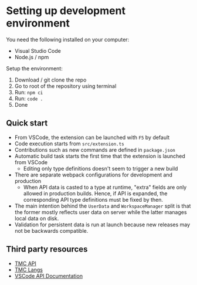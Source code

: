 # Setting up development environment

You need the following installed on your computer:
- Visual Studio Code
- Node.js / npm

Setup the environment:

1. Download / git clone the repo
2. Go to root of the repository using terminal
3. Run: ```npm ci```
4. Run: ```code .```
5. Done

## Quick start

* From VSCode, the extension can be launched with `F5` by default
* Code execution starts from `src/extension.ts`
* Contributions such as new commands are defined in `package.json`
* Automatic build task starts the first time that the extension is launched from VSCode
  * Editing only type definitions doesn't seem to trigger a new build
* There are separate webpack configurations for development and production
  * When API data is casted to a type at runtime, "extra" fields are only allowed in production builds. Hence, if API is expanded, the corresponding API type definitions must be fixed by then.
* The main intention behind the `UserData` and `WorkspaceManager` split is that the former mostly reflects user data on server while the latter manages local data on disk.
* Validation for persistent data is run at launch because new releases may not be backwards compatible.

## Third party resources

* [TMC API](http://testmycode.github.io/tmc-server/)
* [TMC Langs](https://github.com/rage/tmc-langs-rust)
* [VSCode API Documentation](https://code.visualstudio.com/api/references/commands)
